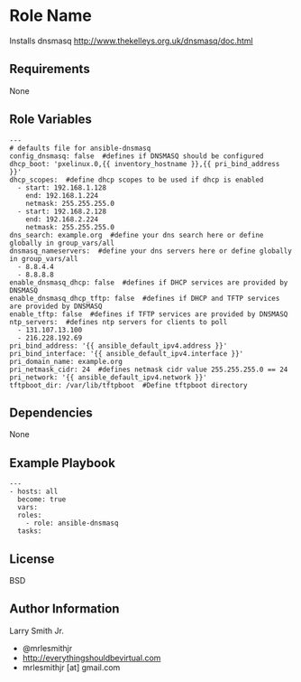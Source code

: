 Role Name
=========

Installs dnsmasq http://www.thekelleys.org.uk/dnsmasq/doc.html

Requirements
------------

None

Role Variables
--------------

````
---
# defaults file for ansible-dnsmasq
config_dnsmasq: false  #defines if DNSMASQ should be configured
dhcp_boot: 'pxelinux.0,{{ inventory_hostname }},{{ pri_bind_address }}'
dhcp_scopes:  #define dhcp scopes to be used if dhcp is enabled
  - start: 192.168.1.128
    end: 192.168.1.224
    netmask: 255.255.255.0
  - start: 192.168.2.128
    end: 192.168.2.224
    netmask: 255.255.255.0
dns_search: example.org  #define your dns search here or define globally in group_vars/all
dnsmasq_nameservers:  #define your dns servers here or define globally in group_vars/all
  - 8.8.4.4
  - 8.8.8.8
enable_dnsmasq_dhcp: false  #defines if DHCP services are provided by DNSMASQ
enable_dnsmasq_dhcp_tftp: false  #defines if DHCP and TFTP services are provided by DNSMASQ
enable_tftp: false  #defines if TFTP services are provided by DNSMASQ
ntp_servers:  #defines ntp servers for clients to poll
  - 131.107.13.100
  - 216.228.192.69
pri_bind_address: '{{ ansible_default_ipv4.address }}'
pri_bind_interface: '{{ ansible_default_ipv4.interface }}'
pri_domain_name: example.org
pri_netmask_cidr: 24  #defines netmask cidr value 255.255.255.0 == 24
pri_network: '{{ ansible_default_ipv4.network }}'
tftpboot_dir: /var/lib/tftpboot  #Define tftpboot directory
````

Dependencies
------------

None

Example Playbook
----------------

````
---
- hosts: all
  become: true
  vars:
  roles:
    - role: ansible-dnsmasq
  tasks:
````

License
-------

BSD

Author Information
------------------

Larry Smith Jr.
- @mrlesmithjr
- http://everythingshouldbevirtual.com
- mrlesmithjr [at] gmail.com
